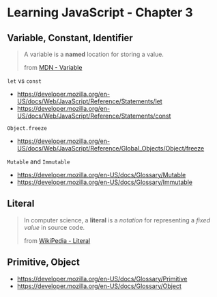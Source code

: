 # Learning JavaScript - Chapter 3

## Variable, Constant, Identifier

> A variable is a **named** location for storing a value.
>
> from [MDN - Variable](https://developer.mozilla.org/en-US/docs/Glossary/Variable)

`let` vs `const`
- <https://developer.mozilla.org/en-US/docs/Web/JavaScript/Reference/Statements/let>
- <https://developer.mozilla.org/en-US/docs/Web/JavaScript/Reference/Statements/const>

`Object.freeze`

- <https://developer.mozilla.org/en-US/docs/Web/JavaScript/Reference/Global_Objects/Object/freeze>

`Mutable` and `Immutable`

- <https://developer.mozilla.org/en-US/docs/Glossary/Mutable>
- <https://developer.mozilla.org/en-US/docs/Glossary/Immutable>

## Literal

> In computer science, a **literal** is a *notation* for representing a *fixed value* in source code.
>
> from [WikiPedia - Literal](https://en.wikipedia.org/wiki/Literal_(computer_programming))

## Primitive, Object

- <https://developer.mozilla.org/en-US/docs/Glossary/Primitive>
- <https://developer.mozilla.org/en-US/docs/Glossary/Object>

